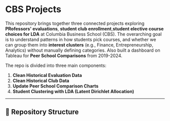 # CBS Projects

This repository brings together three connected projects exploring **PRofessors' evaluations**, **student club enrollment**,**student elective course choices for LDA** at Columbia Business School (CBS). The overarching goal is to understand patterns in how students pick courses, and whether we can group them into **interest clusters** (e.g., Finance, Entrepreneurship, Analytics) without manually defining categories. Also built a dashboard on Tableau for **Peer School Comparisons** from 2019-2024. 

The repo is divided into three main components:

1. **Clean Historical Evaluation Data**
2. **Clean Historical Club Data**
3. **Update Peer School Comparison Charts**
4. **Student Clustering with LDA (Latent Dirichlet Allocation)**  

---

## 📂 Repository Structure


